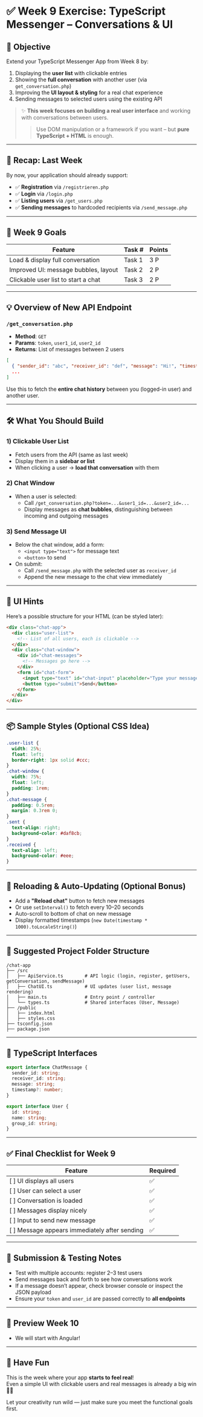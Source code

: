 # ✅ Week 9 Exercise: TypeScript Messenger – Conversations & UI

## 🎯 **Objective**
Extend your TypeScript Messenger App from Week 8 by:

1. Displaying the **user list** with clickable entries  
2. Showing the **full conversation** with another user (via `get_conversation.php`)  
3. Improving the **UI layout & styling** for a real chat experience  
4. Sending messages to selected users using the existing API  

> ✨ **This week focuses on building a real user interface** and working with conversations between users.  
> > Use DOM manipulation or a framework if you want – but **pure TypeScript + HTML** is enough.

---

## 🔁 Recap: Last Week

By now, your application should already support:

- ✅ **Registration** via `/registrieren.php`  
- ✅ **Login** via `/login.php`  
- ✅ **Listing users** via `/get_users.php`  
- ✅ **Sending messages** to hardcoded recipients via `/send_message.php`

---

## 🚀 Week 9 Goals

| Feature                              | Task # | Points |
|--------------------------------------|--------|--------|
| Load & display full conversation     | Task 1 | 3 P    |
| Improved UI: message bubbles, layout | Task 2 | 2 P    |
| Clickable user list to start a chat  | Task 3 | 2 P    |

---

## 💡 Overview of New API Endpoint

### `/get_conversation.php`  
- **Method**: `GET`  
- **Params**: `token`, `user1_id`, `user2_id`  
- **Returns**: List of messages between 2 users
```json
[
  { "sender_id": "abc", "receiver_id": "def", "message": "Hi!", "timestamp": 1699999999 },
  ...
]
```

Use this to fetch the **entire chat history** between you (logged-in user) and another user.

---

## 🛠️ What You Should Build

### 1) **Clickable User List**
- Fetch users from the API (same as last week)
- Display them in a **sidebar or list**
- When clicking a user → **load that conversation** with them

### 2) **Chat Window**
- When a user is selected:
  - Call `/get_conversation.php?token=...&user1_id=...&user2_id=...`
  - Display messages as **chat bubbles**, distinguishing between incoming and outgoing messages

### 3) **Send Message UI**
- Below the chat window, add a form:
  - `<input type="text">` for message text
  - `<button>` to send
- On submit:
  - Call `/send_message.php` with the selected user as `receiver_id`
  - Append the new message to the chat view immediately

---

## 🧩 UI Hints

Here’s a possible structure for your HTML (can be styled later):

```html
<div class="chat-app">
  <div class="user-list">
    <!-- List of all users, each is clickable -->
  </div>
  <div class="chat-window">
    <div id="chat-messages">
      <!-- Messages go here -->
    </div>
    <form id="chat-form">
      <input type="text" id="chat-input" placeholder="Type your message..." />
      <button type="submit">Send</button>
    </form>
  </div>
</div>
```

---

## 📦 Sample Styles (Optional CSS Idea)

```css
.user-list {
  width: 25%;
  float: left;
  border-right: 1px solid #ccc;
}
.chat-window {
  width: 75%;
  float: left;
  padding: 1rem;
}
.chat-message {
  padding: 0.5rem;
  margin: 0.3rem 0;
}
.sent {
  text-align: right;
  background-color: #daf8cb;
}
.received {
  text-align: left;
  background-color: #eee;
}
```

---

## 🔁 Reloading & Auto-Updating (Optional Bonus)

- Add a **"Reload chat"** button to fetch new messages  
- Or use `setInterval()` to fetch every 10–20 seconds  
- Auto-scroll to bottom of chat on new message  
- Display formatted timestamps (`new Date(timestamp * 1000).toLocaleString()`)

---

## 📁 Suggested Project Folder Structure

```
/chat-app
├── /src
│   ├── ApiService.ts        # API logic (login, register, getUsers, getConversation, sendMessage)
│   ├── ChatUI.ts            # UI updates (user list, message rendering)
│   ├── main.ts              # Entry point / controller
│   └── types.ts             # Shared interfaces (User, Message)
├── /public
│   ├── index.html
│   ├── styles.css
├── tsconfig.json
├── package.json
```

---

## 🔌 TypeScript Interfaces

```ts
export interface ChatMessage {
  sender_id: string;
  receiver_id: string;
  message: string;
  timestamp?: number;
}

export interface User {
  id: string;
  name: string;
  group_id: string;
}
```

---

## ✅ Final Checklist for Week 9

| Feature                        | Required |
|-------------------------------|----------|
| [ ] UI displays all users     | ✅       |
| [ ] User can select a user    | ✅       |
| [ ] Conversation is loaded    | ✅       |
| [ ] Messages display nicely   | ✅       |
| [ ] Input to send new message | ✅       |
| [ ] Message appears immediately after sending | ✅ |

---

## 📢 Submission & Testing Notes

- Test with multiple accounts: register 2–3 test users  
- Send messages back and forth to see how conversations work  
- If a message doesn’t appear, check browser console or inspect the JSON payload  
- Ensure your `token` and `user_id` are passed correctly to **all endpoints**

---

## 🔮 Preview Week 10

- We will start with Angular!

---

## 🙌 Have Fun

This is the week where your app **starts to feel real**!  
Even a simple UI with clickable users and real messages is already a big win 💬✨

Let your creativity run wild — just make sure you meet the functional goals first.